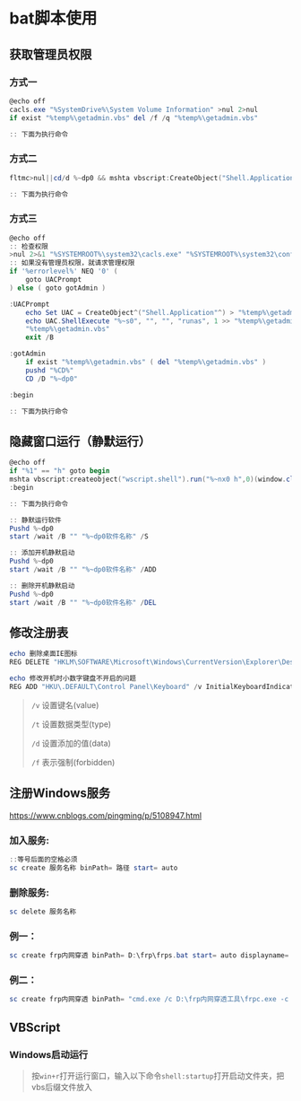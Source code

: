 # bat脚本使用

## 获取管理员权限
### 方式一
```powershell
@echo off
cacls.exe "%SystemDrive%\System Volume Information" >nul 2>nul
if exist "%temp%\getadmin.vbs" del /f /q "%temp%\getadmin.vbs"

:: 下面为执行命令

```

### 方式二
```powershell
fltmc>nul||cd/d %~dp0 && mshta vbscript:CreateObject("Shell.Application").ShellExecute("%~nx0","%1","","runas",1)(window.close)

:: 下面为执行命令

```


### 方式三
```powershell
@echo off
:: 检查权限
>nul 2>&1 "%SYSTEMROOT%\system32\cacls.exe" "%SYSTEMROOT%\system32\config\system"
:: 如果没有管理员权限，就请求管理权限
if '%errorlevel%' NEQ '0' (
    goto UACPrompt
) else ( goto gotAdmin )

:UACPrompt
    echo Set UAC = CreateObject^("Shell.Application"^) > "%temp%\getadmin.vbs"
    echo UAC.ShellExecute "%~s0", "", "", "runas", 1 >> "%temp%\getadmin.vbs"
    "%temp%\getadmin.vbs"
    exit /B

:gotAdmin
    if exist "%temp%\getadmin.vbs" ( del "%temp%\getadmin.vbs" )
    pushd "%CD%"
    CD /D "%~dp0"

:begin

:: 下面为执行命令

```


## 隐藏窗口运行（静默运行）
```powershell
@echo off
if "%1" == "h" goto begin
mshta vbscript:createobject("wscript.shell").run("%~nx0 h",0)(window.close) && exit
:begin

:: 下面为执行命令

```
```powershell
:: 静默运行软件
Pushd %~dp0
start /wait /B "" "%~dp0软件名称" /S
```
````powershell
:: 添加开机静默启动
Pushd %~dp0
start /wait /B "" "%~dp0软件名称" /ADD
````
````powershell
:: 删除开机静默启动
Pushd %~dp0
start /wait /B "" "%~dp0软件名称" /DEL
````


## 修改注册表
```powershell
echo 删除桌面IE图标
REG DELETE "HKLM\SOFTWARE\Microsoft\Windows\CurrentVersion\Explorer\Desktop\NameSpace\{B416D21B-3B22-B6D4-BBD3-BBD452DB3D5B}" /f

echo 修改开机时小数字键盘不开启的问题
REG ADD "HKU\.DEFAULT\Control Panel\Keyboard" /v InitialKeyboardIndicators /t REG_SZ /d 2 /f

```

> `/v` 设置键名(value)
> 
> `/t` 设置数据类型(type)
> 
> `/d` 设置添加的值(data)
> 
> `/f` 表示强制(forbidden)

## 注册Windows服务
https://www.cnblogs.com/pingming/p/5108947.html
### 加入服务:
```powershell
::等号后面的空格必须
sc create 服务名称 binPath= 路径 start= auto
```
### 删除服务:
```powershell
sc delete 服务名称
```

### 例一：
```powershell
sc create frp内网穿透 binPath= D:\frp\frps.bat start= auto displayname= "frp内网穿透"
```

### 例二：
```powershell
sc create frp内网穿透 binPath= "cmd.exe /c D:\frp内网穿透工具\frpc.exe -c D:\frp内网穿透工具\frpc.ini" start= auto displayname= "frp内网穿透"
```

## VBScript

### Windows启动运行

> 按`win+r`打开运行窗口，输入以下命令`shell:startup`打开启动文件夹，把vbs后缀文件放入


